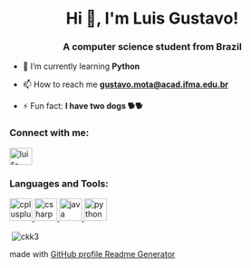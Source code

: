 <h1 align="center">Hi 👋, I'm Luis Gustavo!</h1>
<h3 align="center">A computer science student from Brazil</h3>

- 🌱 I’m currently learning **Python**

- 📫 How to reach me **gustavo.mota@acad.ifma.edu.br**

- ⚡ Fun fact: **I have two dogs 🐕🐕**

<h3 align="left">Connect with me:</h3>
<p align="left">
<a href="https://linkedin.com/in/luis-gustavo-a3549b178" target="blank"><img align="center" src="https://cdn.jsdelivr.net/npm/simple-icons@3.0.1/icons/linkedin.svg" alt="luis-gustavo-a3549b178" height="30" width="40" /></a>
</p>

<h3 align="left">Languages and Tools:</h3>
<p align="left"> <a href="https://www.w3schools.com/cpp/" target="_blank"> <img src="https://devicons.github.io/devicon/devicon.git/icons/cplusplus/cplusplus-original.svg" alt="cplusplus" width="40" height="40"/> </a> <a href="https://www.w3schools.com/cs/" target="_blank"> <img src="https://devicons.github.io/devicon/devicon.git/icons/csharp/csharp-original.svg" alt="csharp" width="40" height="40"/> </a> <a href="https://www.java.com" target="_blank"> <img src="https://devicons.github.io/devicon/devicon.git/icons/java/java-original-wordmark.svg" alt="java" width="40" height="40"/> </a> <a href="https://www.python.org" target="_blank"> <img src="https://devicons.github.io/devicon/devicon.git/icons/python/python-original.svg" alt="python" width="40" height="40"/> </a> </p>


<p>&nbsp;<img align="center" src="https://github-readme-stats.vercel.app/api?username=ckk3&show_icons=true&theme=tokyonight&locale=en" alt="ckk3" /></p>



made with [GitHub profile Readme Generator](https://github.com/rahuldkjain/github-profile-readme-generator)
